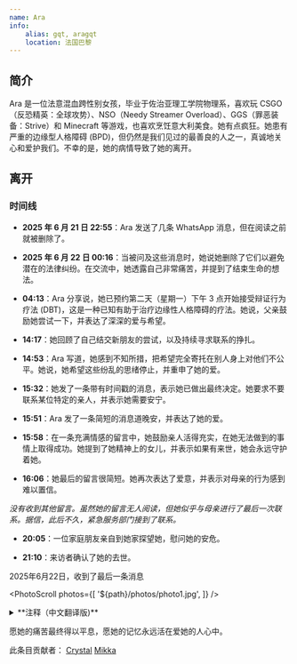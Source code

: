 ```yaml
---
name: Ara
info:
    alias: gqt, aragqt
    location: 法国巴黎
---
```


## 简介

Ara 是一位法意混血跨性别女孩，毕业于佐治亚理工学院物理系，喜欢玩 CSGO（反恐精英：全球攻势）、NSO（Needy Streamer Overload）、GGS（罪恶装备：Strive）和 Minecraft 等游戏，也喜欢烹饪意大利美食。她有点疯狂。她患有严重的边缘型人格障碍 (BPD)，但仍然是我们见过的最善良的人之一，真诚地关心和爱护我们。不幸的是，她的病情导致了她的离开。

## 离开

### 时间线

- **2025 年 6 月 21 日 22:55**：Ara 发送了几条 WhatsApp 消息，但在阅读之前就被删除了。

- **2025 年 6 月 22 日 00:16**：当被问及这些消息时，她说她删除了它们以避免潜在的法律纠纷。在交流中，她透露自己非常痛苦，并提到了结束生命的想法。

- **04:13**：Ara 分享说，她已预约第二天（星期一）下午 3 点开始接受辩证行为疗法 (DBT)，这是一种已知有助于治疗边缘性人格障碍的疗法。她说，父亲鼓励她尝试一下，并表达了深深的爱与希望。

- **14:17**：她回顾了自己结交新朋友的尝试，以及持续寻求联系的挣扎。

- **14:53**：Ara 写道，她感到不知所措，把希望完全寄托在别人身上对他们不公平。她说，她希望这些纷乱的思绪停止，并重申了她的爱。

- **15:32**：她发了一条带有时间戳的消息，表示她已做出最终决定。她要求不要联系某位特定的亲人，并表示她需要安宁。

- **15:51**：Ara 发了一条简短的消息道晚安，并表达了她的爱。

- **15:58**：在一条充满情感的留言中，她鼓励亲人活得充实，在她无法做到的事情上取得成功。她提到了她精神上的女儿，并表示如果有来世，她会永远守护着她。

- **16:06**：她最后的留言很简短。她再次表达了爱意，并表示对母亲的行为感到难以置信。

*没有收到其他留言。虽然她的留言无人阅读，但她似乎与母亲进行了最后一次联系。据信，此后不久，紧急服务部门接到了联系。*

- **20:05**：一位家庭朋友亲自到她家探望她，慰问她的安危。

- **21:10**：来访者确认了她的去世。

2025年6月22日，收到了最后一条消息

<PhotoScroll photos={[
'${path}/photos/photo1.jpg',
]} />

<details>
<summary>**注释（中文翻译版)**</summary>

> 我他妈才不在乎你把我当成什么人
> 
> 我实在无法再这样活下去了
> 
> 真的不行。各种想法一直在我脑子里翻腾，什么药都试过了，但没有任何疗法有效，以后也不会有用。
> 
> 希望你尊重我的决定。我已经拿到了学位。这是我一直以来梦寐以求的，现在终于如愿以偿了。
> 
> 我的脑子烂透了，再也做不了别的了。在这个显然即将崩盘的世界里，我已经达到了巅峰。
> 
> 朋友们理所当然地疏远了我（我承认这一点），因为我总是被太多的消极情绪和沉重的负担所困扰。
> 
> 但这不是重点。
> 
> 一切终于结束了，真好，不用再为任何事感到压力，不用再妄想，不用再为那些跟踪狂操心，不用再为任何事情付出努力，不用再觉得自己是地球上该死的寄生虫。要么这样，要么我就成了企业的工资奴隶。
> 
> 人性本恶，这一点越来越清晰了。操，我可以写一整本书来阐述这一点。但我的明星光环已经褪色，我再也无法清晰地思考了。是的，这些年来我尝试了所有可能的药物，但都无济于事。我只是在完成一件我在2019年开始的事情。
> 
> 我可以用余生创作混乱的艺术作品，或者割伤自己来感受真实（但你根本不知道现实解体意味着什么——我看过的那个该死的心理学家）。至少我的内心看起来很真实。试图摆脱我唯一的应对机制，却又用毫无效果的替代方法，这感觉很奇怪。
> 
> 我知道这已经开始变得语无伦次了，但我要向所有我爱的人告别。感谢一路以来对我的支持，感谢竭尽所能对抗我内心恶魔的爸爸（是的，我确实产生了幻觉），感谢努力为我找到合适治疗方法的医生，感谢佐治亚理工学院所有支持我的朋友们，感谢那些相信我、给予我所有机会的教授们，以及最重要的，乔丹，我亲爱的丈夫，还有克里斯托，我美丽的精神女儿，感谢你们一直陪伴着我。
> 
> 永远。很抱歉让你们失望了。但真的没有别的办法了。我不想等着什么巫术疗法起作用，也不想再次被不由自主地投入其中，失去控制。所以，趁着我还能掌控一切，我爱你们所有人。感谢你们所做的一切。
> 
> Ara

</details>

愿她的痛苦最终得以平息，愿她的记忆永远活在爱她的人心中。

此条目贡献者：
[Crystal](https://github.com/Crystaltrd)
[Mikka](https://github.com/cvyl)
